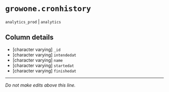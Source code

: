 # `growone.cronhistory`
`analytics_prod` | `analytics`

## Column details
* [character varying] `_id`
* [character varying] `intendedat`
* [character varying] `name`
* [character varying] `startedat`
* [character varying] `finishedat`

-------------------------------------------------------------------------------
*Do not make edits above this line.*
